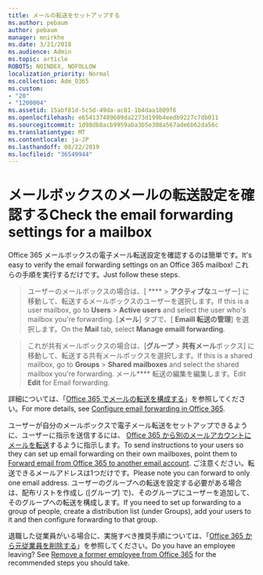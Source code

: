 ```yaml
---
title: メールの転送をセットアップする
ms.author: pebaum
author: pebaum
manager: mnirkhe
ms.date: 3/21/2018
ms.audience: Admin
ms.topic: article
ROBOTS: NOINDEX, NOFOLLOW
localization_priority: Normal
ms.collection: Adm_O365
ms.custom:
- "20"
- "1200004"
ms.assetid: 15abf81d-5c5d-49da-ac81-1b4daa1809f6
ms.openlocfilehash: e654137489609da2273d199b4eedb9227c7db011
ms.sourcegitcommit: 1d98db8acb9959aba3b5e308a567ade6b62da56c
ms.translationtype: MT
ms.contentlocale: ja-JP
ms.lasthandoff: 08/22/2019
ms.locfileid: "36549944"
---
```

# <a name="check-the-email-forwarding-settings-for-a-mailbox"></a><span data-ttu-id="f7e85-102">メールボックスのメールの転送設定を確認する</span><span class="sxs-lookup"><span data-stu-id="f7e85-102">Check the email forwarding settings for a mailbox</span></span>

<span data-ttu-id="f7e85-103">Office 365 メールボックスの電子メール転送設定を確認するのは簡単です。</span><span class="sxs-lookup"><span data-stu-id="f7e85-103">It's easy to verify the email forwarding settings on an Office 365 mailbox!</span></span> <span data-ttu-id="f7e85-104">これらの手順を実行するだけです。</span><span class="sxs-lookup"><span data-stu-id="f7e85-104">Just follow these steps.</span></span>
  
> <span data-ttu-id="f7e85-105">ユーザーのメールボックスの場合は、[ \*\*\*\* \> **アクティブな**ユーザー] に移動して、転送するメールボックスのユーザーを選択します。</span><span class="sxs-lookup"><span data-stu-id="f7e85-105">If this is a user mailbox, go to **Users** \> **Active users** and select the user who's mailbox you're forwarding.</span></span> <span data-ttu-id="f7e85-106">[**メール**] タブで、[ **Emaill 転送の管理**] を選択します。</span><span class="sxs-lookup"><span data-stu-id="f7e85-106">On the **Mail** tab, select **Manage emaill forwarding**.</span></span>
    
> <span data-ttu-id="f7e85-107">これが共有メールボックスの場合は、[**グループ** \> **共有メール**ボックス] に移動して、転送する共有メールボックスを選択します。</span><span class="sxs-lookup"><span data-stu-id="f7e85-107">If this is a shared mailbox, go to **Groups** \> **Shared mailboxes** and select the shared mailbox you're forwarding.</span></span> <span data-ttu-id="f7e85-108">メール\*\*\*\* 転送の編集を編集します。</span><span class="sxs-lookup"><span data-stu-id="f7e85-108">Edit **Edit** for Email forwarding.</span></span>

<span data-ttu-id="f7e85-109">詳細については、「[Office 365 でメールの転送を構成する](https://support.office.com/article/Configure-email-forwarding-in-Office-365-ab5eb117-0f22-4fa7-a662-3a6bdb0add74)」を参照してください。</span><span class="sxs-lookup"><span data-stu-id="f7e85-109">For more details, see [Configure email forwarding in Office 365](https://support.office.com/article/Configure-email-forwarding-in-Office-365-ab5eb117-0f22-4fa7-a662-3a6bdb0add74).</span></span>
  
<span data-ttu-id="f7e85-110">ユーザーが自分のメールボックスで電子メール転送をセットアップできるように、ユーザーに指示を送信するには、 [Office 365 から別のメールアカウントにメールを転送](https://support.office.com/article/Forward-email-from-Office-365-to-another-email-account-1ed4ee1e-74f8-4f53-a174-86b748ff6a0e)するように指示します。</span><span class="sxs-lookup"><span data-stu-id="f7e85-110">To send instructions to your users so they can set up email forwarding on their own mailboxes, point them to [Forward email from Office 365 to another email account](https://support.office.com/article/Forward-email-from-Office-365-to-another-email-account-1ed4ee1e-74f8-4f53-a174-86b748ff6a0e).</span></span> <span data-ttu-id="f7e85-111">ご注意ください。転送できるメールアドレスは1つだけです。</span><span class="sxs-lookup"><span data-stu-id="f7e85-111">Please note you can forward to only one email address.</span></span> <span data-ttu-id="f7e85-112">ユーザーのグループへの転送を設定する必要がある場合は、配布リストを作成し ([グループ] で)、そのグループにユーザーを追加して、そのグループへの転送を構成します。</span><span class="sxs-lookup"><span data-stu-id="f7e85-112">If you need to set up forwarding to a group of people, create a distribution list (under Groups), add your users to it and then configure forwarding to that group.</span></span>
  
<span data-ttu-id="f7e85-p105">退職した従業員がいる場合に、実施すべき推奨手順については、「[Office 365 から元従業員を削除する](https://support.office.com/article/Remove-a-former-employee-from-Office-365-44d96212-4d90-4027-9aa9-a95eddb367d1.aspx)」を参照してください。</span><span class="sxs-lookup"><span data-stu-id="f7e85-p105">Do you have an employee leaving? See [Remove a former employee from Office 365](https://support.office.com/article/Remove-a-former-employee-from-Office-365-44d96212-4d90-4027-9aa9-a95eddb367d1.aspx) for the recommended steps you should take.</span></span>
  